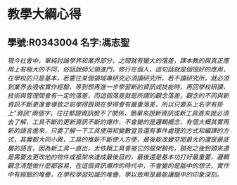 教學大綱心得
=============

學號:R0343004 名字:馮志聖
-------------

*現今社會中，單純討論學界和業界部分，之間就有蠻大的落差，課本教的與真正應用上有極大的不同，俗話說師父領進門，修行在個人，這句話就是個很好的應用，在學校的只是基本，若要往某個領域專研究必須讀研究所，若不讀研究所，就必須到業界去吸收實作經驗，等到想再進一步學習新的資訊或技能時，再回學校研讀，技術與管理間會有一定的落差，而這個落差就是所謂的觀念落差，觀念的不同與新資訊不斷更進會導致之前學得跟現在學得會有嚴重落差，所以只要系上名字有掛上"資訊"兩個字，往往都跟資訊脫不了關係，簡單來說新資訊或新工具進來就必須去了解，工具不斷的更新資訊不斷的爆炸，不會變的是邏輯概念，有個大概其實再新的語言進來，只要了解一下工具使用和變數宣告還有事件處理的方式和編譯的方式，其實都大同小異，工具的推新不斷使人方便，最後能改變空間最大的還是最底層的語言，因為新工具一直出，太依賴工具會被它的框架鎖死，鎖死之後到頭來還是需要去更改他的物件或框架來達成最後目的，最後還是基本功打好最重要，邏輯觀念清楚做什麼都容易，在這個資訊爆炸的時代中，不會變的是腦中的想法，實作中有經驗的堆疊，在學校學習知識的堆疊，學以致用是最能讓腦中的印象深刻。*
